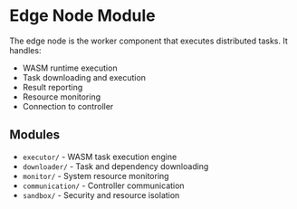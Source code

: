 # Edge Node Module

The edge node is the worker component that executes distributed tasks. It handles:

- WASM runtime execution
- Task downloading and execution
- Result reporting
- Resource monitoring
- Connection to controller

## Modules

- `executor/` - WASM task execution engine
- `downloader/` - Task and dependency downloading
- `monitor/` - System resource monitoring
- `communication/` - Controller communication
- `sandbox/` - Security and resource isolation
